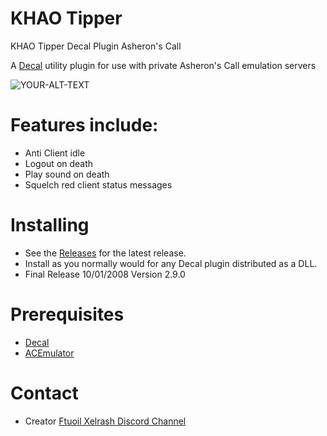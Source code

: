 # KHAO Tipper
KHAO Tipper Decal Plugin Asheron's Call

A [Decal](http://www.decaldev.com/) utility plugin for use with private Asheron's Call emulation servers



<picture>
 <source media="(prefers-color-scheme: dark)" srcset="Quack.jpg">
 <source media="(prefers-color-scheme: light)" srcset="Quack.jpg">
 <img alt="YOUR-ALT-TEXT" src="Quack.jpg">
</picture>



# Features include:

* Anti Client idle
* Logout on death
* Play sound on death
* Squelch red client status messages



# Installing

* See the [Releases](https://github.com/FtuoilXelrash/Releases) for the latest release. 
* Install as you normally would for any Decal plugin distributed as a DLL.
* Final Release 10/01/2008 Version 2.9.0



# Prerequisites
* [Decal](http://www.decaldev.com/) 
* [ACEmulator](http://emulator.ac/)


# Contact
- Creator
[Ftuoil Xelrash Discord Channel](https://discord.gg/G8mfZH2TMp)
